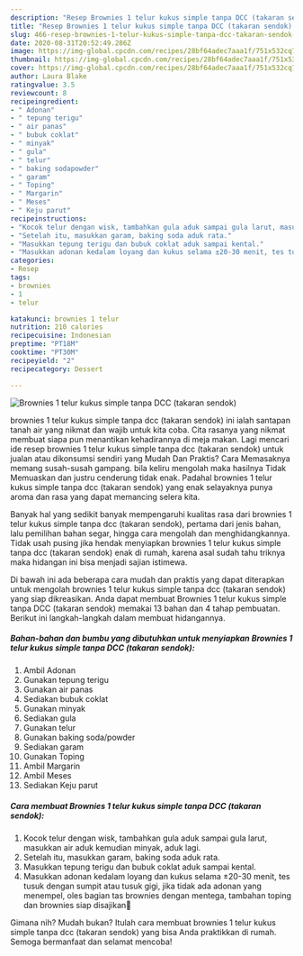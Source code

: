 ```yaml
---
description: "Resep Brownies 1 telur kukus simple tanpa DCC (takaran sendok) | Cara Membuat Brownies 1 telur kukus simple tanpa DCC (takaran sendok) Yang Bikin Ngiler"
title: "Resep Brownies 1 telur kukus simple tanpa DCC (takaran sendok) | Cara Membuat Brownies 1 telur kukus simple tanpa DCC (takaran sendok) Yang Bikin Ngiler"
slug: 466-resep-brownies-1-telur-kukus-simple-tanpa-dcc-takaran-sendok-cara-membuat-brownies-1-telur-kukus-simple-tanpa-dcc-takaran-sendok-yang-bikin-ngiler
date: 2020-08-31T20:52:49.286Z
image: https://img-global.cpcdn.com/recipes/28bf64adec7aaa1f/751x532cq70/brownies-1-telur-kukus-simple-tanpa-dcc-takaran-sendok-foto-resep-utama.jpg
thumbnail: https://img-global.cpcdn.com/recipes/28bf64adec7aaa1f/751x532cq70/brownies-1-telur-kukus-simple-tanpa-dcc-takaran-sendok-foto-resep-utama.jpg
cover: https://img-global.cpcdn.com/recipes/28bf64adec7aaa1f/751x532cq70/brownies-1-telur-kukus-simple-tanpa-dcc-takaran-sendok-foto-resep-utama.jpg
author: Laura Blake
ratingvalue: 3.5
reviewcount: 8
recipeingredient:
- " Adonan"
- " tepung terigu"
- " air panas"
- " bubuk coklat"
- " minyak"
- " gula"
- " telur"
- " baking sodapowder"
- " garam"
- " Toping"
- " Margarin"
- " Meses"
- " Keju parut"
recipeinstructions:
- "Kocok telur dengan wisk, tambahkan gula aduk sampai gula larut, masukkan air aduk kemudian minyak, aduk lagi."
- "Setelah itu, masukkan garam, baking soda aduk rata."
- "Masukkan tepung terigu dan bubuk coklat aduk sampai kental."
- "Masukkan adonan kedalam loyang dan kukus selama ±20-30 menit, tes tusuk dengan sumpit atau tusuk gigi, jika tidak ada adonan yang menempel, oles bagian tas brownies dengan mentega, tambahan toping dan brownies siap disajikan💜"
categories:
- Resep
tags:
- brownies
- 1
- telur

katakunci: brownies 1 telur 
nutrition: 210 calories
recipecuisine: Indonesian
preptime: "PT18M"
cooktime: "PT30M"
recipeyield: "2"
recipecategory: Dessert

---
```



![Brownies 1 telur kukus simple tanpa DCC (takaran sendok)](https://img-global.cpcdn.com/recipes/28bf64adec7aaa1f/751x532cq70/brownies-1-telur-kukus-simple-tanpa-dcc-takaran-sendok-foto-resep-utama.jpg)


brownies 1 telur kukus simple tanpa dcc (takaran sendok) ini ialah santapan tanah air yang nikmat dan wajib untuk kita coba. Cita rasanya yang nikmat membuat siapa pun menantikan kehadirannya di meja makan.
Lagi mencari ide resep brownies 1 telur kukus simple tanpa dcc (takaran sendok) untuk jualan atau dikonsumsi sendiri yang Mudah Dan Praktis? Cara Memasaknya memang susah-susah gampang. bila keliru mengolah maka hasilnya Tidak Memuaskan dan justru cenderung tidak enak. Padahal brownies 1 telur kukus simple tanpa dcc (takaran sendok) yang enak selayaknya punya aroma dan rasa yang dapat memancing selera kita.

Banyak hal yang sedikit banyak mempengaruhi kualitas rasa dari brownies 1 telur kukus simple tanpa dcc (takaran sendok), pertama dari jenis bahan, lalu pemilihan bahan segar, hingga cara mengolah dan menghidangkannya. Tidak usah pusing jika hendak menyiapkan brownies 1 telur kukus simple tanpa dcc (takaran sendok) enak di rumah, karena asal sudah tahu triknya maka hidangan ini bisa menjadi sajian istimewa.




Di bawah ini ada beberapa cara mudah dan praktis yang dapat diterapkan untuk mengolah brownies 1 telur kukus simple tanpa dcc (takaran sendok) yang siap dikreasikan. Anda dapat membuat Brownies 1 telur kukus simple tanpa DCC (takaran sendok) memakai 13 bahan dan 4 tahap pembuatan. Berikut ini langkah-langkah dalam membuat hidangannya.

<!--inarticleads1-->

##### Bahan-bahan dan bumbu yang dibutuhkan untuk menyiapkan Brownies 1 telur kukus simple tanpa DCC (takaran sendok):

1. Ambil  Adonan
1. Gunakan  tepung terigu
1. Gunakan  air panas
1. Sediakan  bubuk coklat
1. Gunakan  minyak
1. Sediakan  gula
1. Gunakan  telur
1. Gunakan  baking soda/powder
1. Sediakan  garam
1. Gunakan  Toping
1. Ambil  Margarin
1. Ambil  Meses
1. Sediakan  Keju parut




<!--inarticleads2-->

##### Cara membuat Brownies 1 telur kukus simple tanpa DCC (takaran sendok):

1. Kocok telur dengan wisk, tambahkan gula aduk sampai gula larut, masukkan air aduk kemudian minyak, aduk lagi.
1. Setelah itu, masukkan garam, baking soda aduk rata.
1. Masukkan tepung terigu dan bubuk coklat aduk sampai kental.
1. Masukkan adonan kedalam loyang dan kukus selama ±20-30 menit, tes tusuk dengan sumpit atau tusuk gigi, jika tidak ada adonan yang menempel, oles bagian tas brownies dengan mentega, tambahan toping dan brownies siap disajikan💜




Gimana nih? Mudah bukan? Itulah cara membuat brownies 1 telur kukus simple tanpa dcc (takaran sendok) yang bisa Anda praktikkan di rumah. Semoga bermanfaat dan selamat mencoba!
